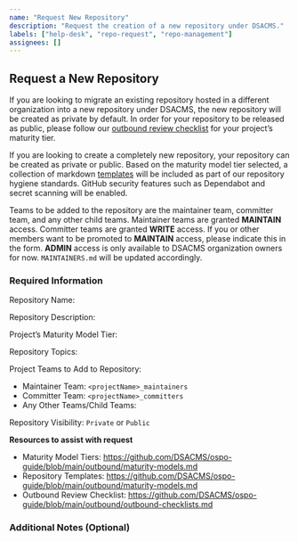 ```yaml
---
name: "Request New Repository"
description: "Request the creation of a new repository under DSACMS."
labels: ["help-desk", "repo-request", "repo-management"]
assignees: []
---
```


## Request a New Repository

If you are looking to migrate an existing repository hosted in a different organization into a new repository under DSACMS, the new repository will be created as private by default. In order for your repository to be released as public, please follow our [outbound review checklist](https://github.com/DSACMS/ospo-guide/blob/main/outbound/outbound-checklists.md) for your project’s maturity tier.

If you are looking to create a completely new repository, your repository can be created as private or public. Based on the maturity model tier selected, a collection of markdown [templates](https://github.com/DSACMS/ospo-guide/blob/main/outbound/repository-templates-and-linters.md) will be included as part of our repository hygiene standards. GitHub security features such as Dependabot and secret scanning will be enabled.

Teams to be added to the repository are the maintainer team, committer team, and any other child teams. Maintainer teams are granted **MAINTAIN** access. Committer teams are granted **WRITE** access. If you or other members want to be promoted to **MAINTAIN** access, please indicate this in the form. **ADMIN** access is only available to DSACMS organization owners for now. `MAINTAINERS.md` will be updated accordingly.

### Required Information

Repository Name: <!-- Provide the desired repository name -->

Repository Description: <!-- Provide a short description of the repository -->

Project’s Maturity Model Tier: <!-- Specify the maturity tier -->

Repository Topics: <!-- List relevant topics for discoverability -->

Project Teams to Add to Repository:

- Maintainer Team: `<projectName>_maintainers`
- Committer Team: `<projectName>_committers`
- Any Other Teams/Child Teams: <!-- List additional teams if needed -->

Repository Visibility: `Private` or `Public`

<!-- For public repositories, please provide assessment of benefits and risks of selecting this visibility.-->

**Resources to assist with request**

- Maturity Model Tiers: https://github.com/DSACMS/ospo-guide/blob/main/outbound/maturity-models.md
- Repository Templates: https://github.com/DSACMS/ospo-guide/blob/main/outbound/maturity-models.md
- Outbound Review Checklist: https://github.com/DSACMS/ospo-guide/blob/main/outbound/outbound-checklists.md

### Additional Notes (Optional)

<!-- Provide any additional context or requests -->
